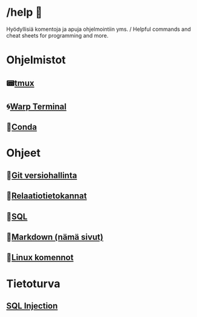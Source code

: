 # /help 💾
Hyödyllisiä komentoja ja apuja ohjelmointiin yms. / Helpful commands and cheat sheets for programming and more.

# Ohjelmistot
## 📟[tmux](https://github.com/jamps3/help/blob/main/tmux.md)
## 🌀[Warp Terminal](https://app.warp.dev/referral/9LDPXV)
## 🚀[Conda](https://github.com/jamps3/help/blob/main/conda.md)

# Ohjeet
## 📜[Git versiohallinta](https://github.com/jamps3/help/blob/main/git.md)
## 📜[Relaatiotietokannat](https://github.com/jamps3/help/blob/main/relaatiotietokannat.md)
## 📜[SQL](https://github.com/jamps3/help/blob/main/sql.md)
## 📜[Markdown (nämä sivut)](https://github.com/jamps3/help/blob/main/markdown.md)
## 📜[Linux komennot](https://github.com/jamps3/help/blob/main/linux.md)

# Tietoturva
## [SQL Injection](https://github.com/jamps3/help/blob/main/sql_injektio.md)
